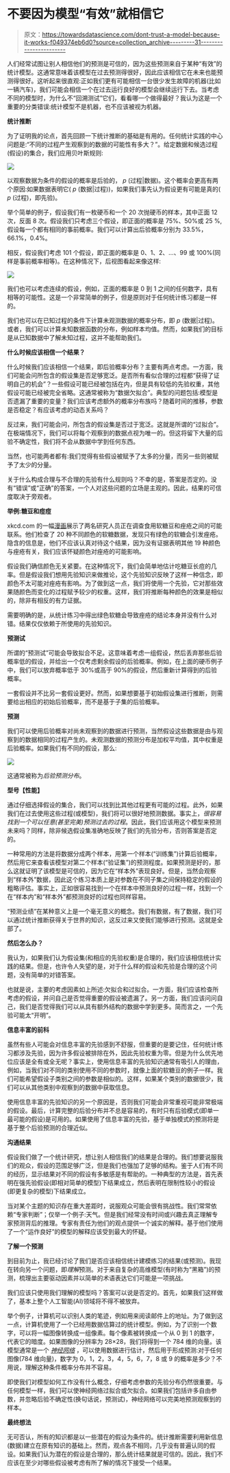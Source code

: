 # 不要因为模型“有效”就相信它

> 原文：<https://towardsdatascience.com/dont-trust-a-model-because-it-works-f049374eb6d0?source=collection_archive---------31----------------------->

人们经常试图让别人相信他们的预测是可信的，因为这些预测来自于某种“有效”的统计模型。这通常意味着该模型在过去预测得很好，因此应该相信它在未来也能预测得很好。这听起来很直观:正如我们更有可能相信一台很少发生故障的机器(比如一辆汽车)，我们可能会相信一个在过去运行良好的模型会继续运行下去。当考虑不同的模型时，为什么不“回溯测试”它们，看看哪一个做得最好？我认为这是一个重要的分类错误:统计模型不是机器，也不应该被视为机器。

**统计推断**

为了证明我的论点，首先回顾一下统计推断的基础是有用的。任何统计实践的中心问题是:“不同的过程产生观察到的数据的可能性有多大？”。给定数据和候选过程(假设)的集合，我们应用贝叶斯规则:

![](img/13364ed0931031080d8a483898f39e6e.png)

以观察数据为条件的假设的概率是后验的， *p* (过程|数据)。这个概率会更高有两个原因:如果数据表明它( *p* (数据|过程))，如果我们事先认为假设更有可能是真的( *p* (过程)，即先验)。

举个简单的例子，假设我们有一枚硬币和一个 20 次抛硬币的样本，其中正面 12 次，反面 8 次。假设我们只考虑三个假设，即正面的概率是 75%、50%或 25 %,假设每一个都有相同的事前概率。我们可以计算出后验概率分别为 33.5%，66.1%，0.4%。

相反，假设我们考虑 101 个假设，即正面的概率是 0、1、2、…、99 或 100%(同样是事前概率相等)。在这种情况下，后视图看起来像这样:

![](img/612e4378b06315ec179fd0ad29cfb67e.png)

我们也可以考虑连续的假设，例如，正面的概率是 0 到 1 之间的任何数字，具有相等的可能性。这是一个非常简单的例子，但是原则对于任何统计练习都是一样的。

我们也可以在已知过程的条件下计算未观测数据的概率分布，即 *p* (数据|过程)。或者，我们可以计算未知数据函数的分布，例如样本均值。然而，如果我们的目标是从已知数据中了解未知过程，这并不能帮助我们。

**什么时候应该相信一个结果？**

什么时候我们应该相信一个结果，即后验概率分布？主要有两点考虑。一方面，我们可能会问所包含的假设集是否足够宽泛。是否所有看似合理的过程都“获得了证明自己的机会”？一些假设可能已经被包括在内，但是具有较低的先验权重，其他假设可能已经被完全省略。这通常被称为“数据欠拟合”。典型的问题包括:模型是否遗漏了重要的变量？我们应该考虑额外的概率分布族吗？随着时间的推移，参数是否稳定？有应该考虑的动态关系吗？

反过来，我们可能会问，所包含的假设集是否过于宽泛。这就是所谓的“过拟合”。在极端情况下，我们可以将每个观察到的数据点视为唯一的。但这将留下大量的后验不确定性，我们将不会从数据中学到任何东西。

当然，也可能两者都有:我们觉得有些假设被赋予了太多的分量，而另一些则被赋予了太少的分量。

关于什么构成合理与不合理的先验有什么规则吗？不幸的是，答案是否定的。没有“错误”或“正确”的答案，一个人对这些问题的立场是主观的。因此，结果的可信度取决于旁观者。

**举例:糖豆和痘痘**

xkcd.com 的一幅[漫画](https://xkcd.com/882/)展示了两名研究人员正在调查食用软糖豆和痤疮之间的可能联系。他们检查了 20 种不同颜色的软糖数据，发现只有绿色的软糖会引发痤疮。隐含的信息是，他们不应该认真对待这个结果，因为没有证据表明其他 19 种颜色与痤疮有关，我们应该怀疑颜色对痤疮的可能影响。

假设我们确信颜色无关紧要。在这种情况下，我们会简单地估计吃糖豆长痘的几率。但是假设我们想用先验知识来做推论，这个先验知识反映了这样一种信念，即颜色不太可能对痤疮有影响。为了做到这一点，我们将使用一个先验，它对那些效果随颜色而变化的过程赋予较少的权重。这样，我们将推断每种颜色的效果是相似的，除非有相反的有力证据。

需要明确的是，从统计练习中得出绿色软糖会导致痤疮的结论本身并没有什么对错。结果仅仅依赖于所使用的先验知识。

**预测试**

所谓的“预测试”可能会导致拟合不足。这意味着考虑一组假设，然后丢弃那些后验概率低的假设，并给出一个仅考虑剩余假设的后验概率。例如，在上面的硬币例子中，我们可以放弃概率低于 30%或高于 90%的假设，然后重新计算得到的后验概率。

一套假设并不比另一套假设更好。然而，如果想要基于初始假设集进行推断，则需要给出相应的初始后验概率，而不是基于子集的后验概率。

**预测**

我们可以使用后验概率对尚未观察到的数据进行预测，当然假设这些数据是由与观察到的数据相同的过程产生的。未观测数据的预测分布是加权平均值，其中权重是后验概率。如果我们有不同的假设，那么:

![](img/a36be23892475b016cf974820f462c3e.png)

这通常被称为*后验预测分布*。

**型号【性能】**

通过仔细选择假设的集合，我们可以找到比其他过程更有可能的过程。此外，如果我们在过去使用这些过程(或模型)，我们将可以很好地预测数据。事实上，*很容易找到一个可以任意(甚至完美)预测过去的过程*。因此，我们应该用这个模型来预测未来吗？同样，除非候选假设集准确地反映了我们的先验分布，否则答案是否定的。

一种常用的方法是将数据分成两个样本，用第一个样本(“训练集”)计算后验概率，然后用它来查看该模型对第二个样本(“验证集”)的预测程度。如果预测是好的，那么这就证明了该模型是可信的，因为它在“样本外”表现良好。但是，当然会观察到“样本外”数据，因此这个练习本质上是对参数在不同子集之间保持稳定的假设的粗略评估。事实上，正如很容易找到一个在样本中预测良好的过程一样，找到一个在“样本内”和“样本外”都预测良好的过程也同样容易。

“预测业绩”在某种意义上是一个毫无意义的概念。我们有数据，有了数据，我们可以通过统计推断获得关于世界的知识，这反过来又使我们能够进行预测。这就是全部了。

**然后怎么办？**

我认为，如果我们认为假设集(和相应的先验权重)是合理的，我们应该相信统计实践的结果。但是，也许令人失望的是，对于什么样的假设和先验是合理的这个问题，没有简单的对错答案。

也就是说，主要的考虑因素如上所述:欠拟合和过拟合。一方面，我们应该检查所考虑的假设，并问自己是否觉得重要的假设被遗漏了。另一方面，我们应该问问自己，我们是否觉得我们可以从具有额外结构的数据中学到更多。简而言之，一个先验可能太“开明”。

**信息丰富的前科**

虽然有些人可能会对信息丰富的先验感到不舒服，但重要的是要记住，任何统计练习都涉及先验，因为许多假设被排除在外，因此先验权重为零。但是为什么优先地位应该是全有或全无呢？事实上，使用信息丰富的先验知识通常有吸引人的理由，例如，当我们对不同的类别使用不同的参数时，就像上面的软糖豆的例子一样。我们可能希望假设子类别之间的参数是相似的。这样，如果某个类别的数据很少，我们可以从其他类别中观察到的数据中获取信息。

使用信息丰富的先验知识的另一个原因是，否则我们可能会非常重视可能非常极端的假设。最后，计算完整的后验分布并不总是容易的，有时只有后验模式(即单一最可能的假设)是可用的。如果使用了信息丰富的先验，基于单独模式的预测将是基于整个后验预测的合理近似。

**沟通结果**

假设我们做了一个统计研究，想让别人相信我们的结果是合理的。我们想要说服我们的观众，假设的范围足够广泛，但是我们也强加了足够的结构。鉴于人们有不同的经历，显示结果对不同的假设有多敏感是有帮助的。一种典型的方法是，首先表明在强先验假设(即相对简单的模型)下结果成立，然后表明在限制性较小的假设(即更复杂的模型)下结果成立。

当对某个主题的知识存在重大差距时，说服观众可能会很有挑战性。我们常常依赖“专家判断”；仅举一个例子:天气。但是我们经常没有时间或兴趣去真正理解专家预测背后的推理。专家有责任为他们的观点提供一个诚实的解释。基于他们使用了一个“运作良好”的模型的解释应该受到最大的怀疑。

**了解一个预测**

到目前为止，我已经讨论了我们是否应该相信统计建模练习的结果(或预测)。我现在转向另一个问题，即*理解*预测。对于来自复杂的高维模型(有时称为“黑箱”)的预测，梳理出主要驱动因素并以简单的术语表达它们可能是一项挑战。

我们应该只使用我们理解的模型吗？答案可以说是否定的。首先，如果我们这样做了，基本上整个人工智能(AI)领域将不得不被放弃。

举个例子，计算机可以识别人类的笔迹，例如用来阅读邮件上的地址。为了做到这一点，计算机使用了一个已经用数据估算过的统计模型。例如，为了识别一个数字，可以将一幅图像转换成一组像素。每个像素被转换成一个从 0 到 1 的数字，代表它的暗度。如果图像的分辨率为 28×28，我们将得到一个 784 维的向量。该模型通常是一个 [*神经网络*](http://neuralnetworksanddeeplearning.com) ，可以使用数据进行估计，然后用于形成预测:对于任何图像(784 维向量)，数字为 0，1，2，3，4，5，6，7，8 或 9 的概率是多少？不用说，理解这种条件概率分布并不容易。

即使我们对模型如何工作没有什么概念，仔细考虑参数的先验分布仍然很重要。与任何模型一样，我们可以使神经网络过拟合或欠拟合。如果我们包括许多自由参数，并忽略后验不确定性(换句话说，预测试)，神经网络可以完美地预测观察到的样本。

**最终想法**

无可否认，所有的知识都是以一些潜在的假设为条件的。统计推断需要利用新信息(数据)建立在原有知识的基础上。然而，观点各不相同，几乎没有普遍认同的假设。如果我们认为潜在的假设是合理的，那么统计结果就是可信的。因此，我们不应该在至少对哪些假设被考虑有所了解的情况下接受一个结果。